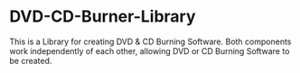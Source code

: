 # DVD-CD-Burner-Library
This is a Library for creating DVD &amp; CD Burning Software. Both components work independently of each other, allowing DVD or CD Burning Software to be created.
